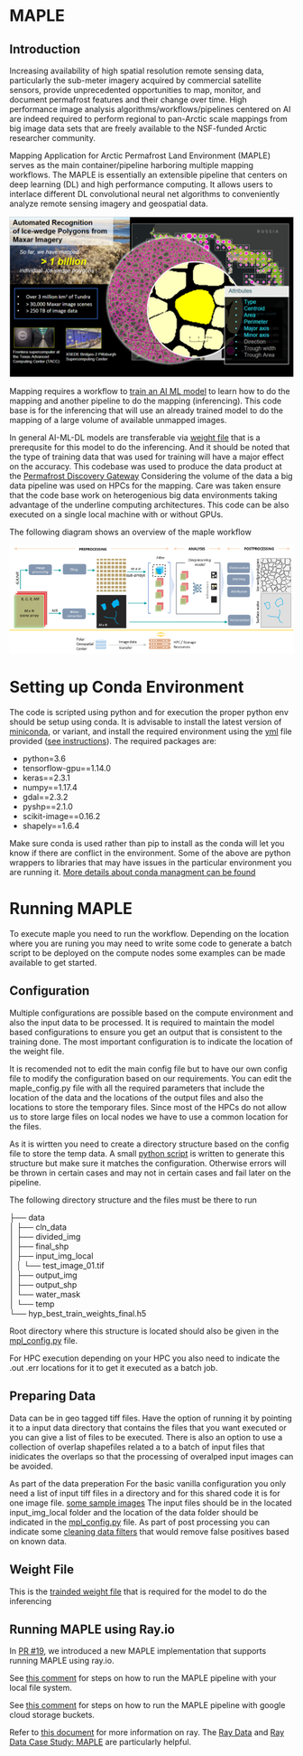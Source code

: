 # MAPLE

## Introduction
Increasing availability of high spatial resolution remote sensing data, particularly the sub-meter imagery acquired by commercial satellite sensors, provide unprecedented opportunities to map, monitor, and document permafrost features and their change over time. High performance image analysis algorithms/workflows/pipelines centered on AI are indeed required to perform regional to pan-Arctic scale mappings from big image data sets that are freely available to the NSF-funded Arctic researcher community.

Mapping Application for Arctic Permafrost Land Environment (MAPLE) serves as the main container/pipeline harboring multiple mapping workflows. The MAPLE is essentially an extensible pipeline that centers on deep learning (DL) and high performance computing. It allows users to interlace different DL convolutional neural net algorithms to conveniently analyze remote sensing imagery and geospatial data.

![overview](maple_overview.png)

Mapping requires a workflow to [train an AI ML model](https://github.com/PermafrostDiscoveryGateway/MAPLE_v3/tree/main/MAPLE_Training) to learn how to do the mapping and another pipeline to do the mapping (inferencing). This code base is for the inferencing that will use an already trained model to do the mapping of a large volume of available unmapped images.

In general AI-ML-DL models are transferable via [weight file](#weight-file) that is a prerequsite for this model to do the inferencing. And it should be noted that the type of training data that was used for training will have a major effect on the accuracy. This codebase was used to produce the data product at the [Permafrost Discovery Gateway](https://arcticdata.io/catalog/portals/permafrost) Considering the volume of the data a big data pipeline was used on HPCs for the mapping. Care was taken ensure that the code base work on heterogenious big data environments taking advantage of the underline computing architectures. This code can be also executed on a single local machine with or without GPUs.

The following diagram shows an overview of the maple workflow

![workflow](maple_workflow.png)

# Setting up Conda Environment
The code is scripted using python and for execution the proper python env should be setup using conda. It is advisable to install the latest version of [miniconda](https://docs.conda.io/projects/miniconda/en/latest/#quick-command-line-install), or variant, and install the required environment using the [yml](https://github.com/PermafrostDiscoveryGateway/MAPLE_v3/blob/main/environment_maple.yml) file provided ([see instructions](https://conda.io/projects/conda/en/latest/user-guide/tasks/manage-environments.html#creating-an-environment-from-an-environment-yml-file)). The required packages are:

  - python=3.6
  - tensorflow-gpu==1.14.0
  - keras==2.3.1
  - numpy==1.17.4
  - gdal==2.3.2
  - pyshp==2.1.0
  - scikit-image==0.16.2
  - shapely==1.6.4

Make sure conda is used rather than pip to install as the conda will let you know if there are conflict in the environment. Some of the above are python wrappers to libraries that may have issues in the particular environment you are running it. [More details about conda managment can be found](https://conda.io/projects/conda/en/latest/user-guide/tasks/manage-conda.html)


# Running MAPLE

To execute maple you need to run the workflow. Depending on the location where you are runing you may need to write some code to generate a batch script to be deployed on the compute nodes some examples can be made available to get started.

## Configuration
Multiple configurations are possible based on the compute environment and also the input data to be processed.
It is required to maintain the model based configurations to ensure you get an output that is consistent to the training done. The most important configuration is to indicate the location of the weight file.

It is recomended not to edit the main config file but to have our own config file to modify the configuration based on our requirements. You can edit the maple_config.py file with all the required parameters that include the location of the data and the locations of the output files and also the locations to store the temporary files. Since most of the HPCs do not allow us to store large files on local nodes we have to use a common location for the files.

As it is wirtten you need to create a directory structure based on the config file to store the temp data. A small [python script](mpl_workflow_create_dir_struct.py) is written  to generate this structure but make sure it matches the configuration. Otherwise errors will be thrown in certain cases and may not in certain cases and fail later on the pipeline.

The following directory structure and the files must be there to run

├── data <br>
│ ├── cln_data <br>
│ ├── divided_img <br>
│ ├── final_shp <br>
│ ├── input_img_local <br>
│ │    └── test_image_01.tif <br>
│ ├── output_img <br>
│ ├── output_shp <br>
│ └── water_mask <br>
│    └── temp <br>
└── hyp_best_train_weights_final.h5 <br>

Root directory where this structure is located should also be given in the [mpl_config.py](mpl_config.py) file.

For HPC execution depending on your HPC you also need to indicate the .out .err locations for it to get it executed as a batch job.

## Preparing Data

Data can be in geo tagged tiff files. Have the option of running it by pointing it to a input data directory that contains the files that you want executed or you can give a list of files to be executed. There is also an option to use a collection of overlap shapefiles related a to a batch of input files that inidicates the overlaps so that the processing of overalped input images can be avoided.

As part of the data preperation
For the basic vanilla configuration you only need a list of input tiff files in a directory and for this shared code it is for one image file. [some sample images](https://drive.google.com/drive/folders/16NH5tOHI7ZLwDPE55wrif9Cacri-c-wN?usp=sharing) The input files should be in the located input_img_local folder and the location of the data folder should be indicated in the [mpl_config.py](https://github.com/PermafrostDiscoveryGateway/MAPLE_v3/blob/main/mpl_config.py) file. As part of post processing you can indicate some [cleaning data filters](https://drive.google.com/file/d/1s4aKpLh4IL7YFkk4pqdhnDSqg-9eMk8M/view?usp=drive_link) that would remove false positives based on known data.

<h2 id="weight-file"> Weight File </h2>

This is the [trainded weight file](https://uconn-my.sharepoint.com/:u:/g/personal/amal_perera_uconn_edu/EQDp2IqNtMpS0Ri7t-A_gzkBHkmA5n8Vh8flLZxcD2TfUw?e=EcrPSX) that is required for the model to do the inferencing

## Running MAPLE using Ray.io
In [PR #19](https://github.com/PermafrostDiscoveryGateway/MAPLE_v3/pull/19), we introduced a new MAPLE implementation that supports running MAPLE using ray.io.

See [this comment](https://github.com/PermafrostDiscoveryGateway/MAPLE_v3/pull/19#issue-2241066807) for steps on how to run the MAPLE pipeline with your local file system.

See [this comment](https://github.com/PermafrostDiscoveryGateway/MAPLE_v3/pull/19#issuecomment-2116407584) for steps on how to run the MAPLE pipeline with google cloud storage buckets.

Refer to [this document](https://docs.google.com/document/d/14kru_GPsakDJFX-On1Db_NLClEFvB6oLFMQFFkNQqsA/edit?usp=sharing) for more information on ray. The [Ray Data](https://docs.google.com/document/d/14kru_GPsakDJFX-On1Db_NLClEFvB6oLFMQFFkNQqsA/edit#heading=h.6lw6d49z80gv) and [Ray Data Case Study: MAPLE](https://docs.google.com/document/d/14kru_GPsakDJFX-On1Db_NLClEFvB6oLFMQFFkNQqsA/edit#heading=h.otzb3b7a6vhk) are particularly helpful.
